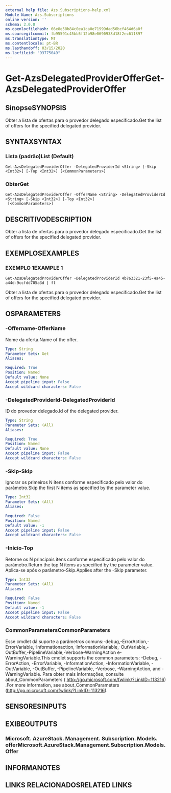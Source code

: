 ```yaml
---
external help file: Azs.Subscriptions-help.xml
Module Name: Azs.Subscriptions
online version: ''
schema: 2.0.0
ms.openlocfilehash: 66e8e58b84c0ea1ca0e71999dad56bcf464d6a0f
ms.sourcegitcommit: fb95591c45bb5f12b98e0690938d18f2ec611897
ms.translationtype: MT
ms.contentlocale: pt-BR
ms.lasthandoff: 03/15/2020
ms.locfileid: "93775049"
---
```

# <span data-ttu-id="8cb5f-101">Get-AzsDelegatedProviderOffer</span><span class="sxs-lookup"><span data-stu-id="8cb5f-101">Get-AzsDelegatedProviderOffer</span></span>

## <span data-ttu-id="8cb5f-102">Sinopse</span><span class="sxs-lookup"><span data-stu-id="8cb5f-102">SYNOPSIS</span></span>
<span data-ttu-id="8cb5f-103">Obter a lista de ofertas para o provedor delegado especificado.</span><span class="sxs-lookup"><span data-stu-id="8cb5f-103">Get the list of offers for the specified delegated provider.</span></span>

## <span data-ttu-id="8cb5f-104">SYNTAX</span><span class="sxs-lookup"><span data-stu-id="8cb5f-104">SYNTAX</span></span>

### <span data-ttu-id="8cb5f-105">Lista (padrão)</span><span class="sxs-lookup"><span data-stu-id="8cb5f-105">List (Default)</span></span>
```
Get-AzsDelegatedProviderOffer -DelegatedProviderId <String> [-Skip <Int32>] [-Top <Int32>] [<CommonParameters>]
```

### <span data-ttu-id="8cb5f-106">Obter</span><span class="sxs-lookup"><span data-stu-id="8cb5f-106">Get</span></span>
```
Get-AzsDelegatedProviderOffer -OfferName <String> -DelegatedProviderId <String> [-Skip <Int32>] [-Top <Int32>]
 [<CommonParameters>]
```

## <span data-ttu-id="8cb5f-107">DESCRITIVO</span><span class="sxs-lookup"><span data-stu-id="8cb5f-107">DESCRIPTION</span></span>
<span data-ttu-id="8cb5f-108">Obter a lista de ofertas para o provedor delegado especificado.</span><span class="sxs-lookup"><span data-stu-id="8cb5f-108">Get the list of offers for the specified delegated provider.</span></span>

## <span data-ttu-id="8cb5f-109">EXEMPLOS</span><span class="sxs-lookup"><span data-stu-id="8cb5f-109">EXAMPLES</span></span>

### <span data-ttu-id="8cb5f-110">EXEMPLO 1</span><span class="sxs-lookup"><span data-stu-id="8cb5f-110">EXAMPLE 1</span></span>
```
Get-AzsDelegatedProviderOffer -DelegatedProviderId 4b763321-23f5-4a45-a44d-9ccfdd705a3d | fl
```

<span data-ttu-id="8cb5f-111">Obter a lista de ofertas para o provedor delegado especificado.</span><span class="sxs-lookup"><span data-stu-id="8cb5f-111">Get the list of offers for the specified delegated provider.</span></span>

## <span data-ttu-id="8cb5f-112">OS</span><span class="sxs-lookup"><span data-stu-id="8cb5f-112">PARAMETERS</span></span>

### <span data-ttu-id="8cb5f-113">-Offername</span><span class="sxs-lookup"><span data-stu-id="8cb5f-113">-OfferName</span></span>
<span data-ttu-id="8cb5f-114">Nome da oferta.</span><span class="sxs-lookup"><span data-stu-id="8cb5f-114">Name of the offer.</span></span>

```yaml
Type: String
Parameter Sets: Get
Aliases:

Required: True
Position: Named
Default value: None
Accept pipeline input: False
Accept wildcard characters: False
```

### <span data-ttu-id="8cb5f-115">-DelegatedProviderId</span><span class="sxs-lookup"><span data-stu-id="8cb5f-115">-DelegatedProviderId</span></span>
<span data-ttu-id="8cb5f-116">ID do provedor delegado.</span><span class="sxs-lookup"><span data-stu-id="8cb5f-116">Id of the delegated provider.</span></span>

```yaml
Type: String
Parameter Sets: (All)
Aliases:

Required: True
Position: Named
Default value: None
Accept pipeline input: False
Accept wildcard characters: False
```

### <span data-ttu-id="8cb5f-117">-Skip</span><span class="sxs-lookup"><span data-stu-id="8cb5f-117">-Skip</span></span>
<span data-ttu-id="8cb5f-118">Ignorar os primeiros N itens conforme especificado pelo valor do parâmetro.</span><span class="sxs-lookup"><span data-stu-id="8cb5f-118">Skip the first N items as specified by the parameter value.</span></span>

```yaml
Type: Int32
Parameter Sets: (All)
Aliases:

Required: False
Position: Named
Default value: -1
Accept pipeline input: False
Accept wildcard characters: False
```

### <span data-ttu-id="8cb5f-119">-Início</span><span class="sxs-lookup"><span data-stu-id="8cb5f-119">-Top</span></span>
<span data-ttu-id="8cb5f-120">Retorne os N principais itens conforme especificado pelo valor do parâmetro.</span><span class="sxs-lookup"><span data-stu-id="8cb5f-120">Return the top N items as specified by the parameter value.</span></span>
<span data-ttu-id="8cb5f-121">Aplica-se após o parâmetro-Skip.</span><span class="sxs-lookup"><span data-stu-id="8cb5f-121">Applies after the -Skip parameter.</span></span>

```yaml
Type: Int32
Parameter Sets: (All)
Aliases:

Required: False
Position: Named
Default value: -1
Accept pipeline input: False
Accept wildcard characters: False
```

### <span data-ttu-id="8cb5f-122">CommonParameters</span><span class="sxs-lookup"><span data-stu-id="8cb5f-122">CommonParameters</span></span>
<span data-ttu-id="8cb5f-123">Esse cmdlet dá suporte a parâmetros comuns:-debug,-ErrorAction,-ErrorVariable,-Informationaction,-InformationVariable,-OutVariable,-OutBuffer,-PipelineVariable,-Verbose-WarningAction e-WarningVariable.</span><span class="sxs-lookup"><span data-stu-id="8cb5f-123">This cmdlet supports the common parameters: -Debug, -ErrorAction, -ErrorVariable, -InformationAction, -InformationVariable, -OutVariable, -OutBuffer, -PipelineVariable, -Verbose, -WarningAction, and -WarningVariable.</span></span> <span data-ttu-id="8cb5f-124">Para obter mais informações, consulte about_CommonParameters ( http://go.microsoft.com/fwlink/?LinkID=113216) .</span><span class="sxs-lookup"><span data-stu-id="8cb5f-124">For more information, see about_CommonParameters (http://go.microsoft.com/fwlink/?LinkID=113216).</span></span>

## <span data-ttu-id="8cb5f-125">SENSORES</span><span class="sxs-lookup"><span data-stu-id="8cb5f-125">INPUTS</span></span>

## <span data-ttu-id="8cb5f-126">EXIBE</span><span class="sxs-lookup"><span data-stu-id="8cb5f-126">OUTPUTS</span></span>

### <span data-ttu-id="8cb5f-127">Microsoft. AzureStack. Management. Subscription. Models. offer</span><span class="sxs-lookup"><span data-stu-id="8cb5f-127">Microsoft.AzureStack.Management.Subscription.Models.Offer</span></span>

## <span data-ttu-id="8cb5f-128">INFORMA</span><span class="sxs-lookup"><span data-stu-id="8cb5f-128">NOTES</span></span>

## <span data-ttu-id="8cb5f-129">LINKS RELACIONADOS</span><span class="sxs-lookup"><span data-stu-id="8cb5f-129">RELATED LINKS</span></span>
